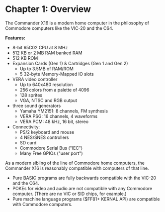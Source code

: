 
# Chapter 1: Overview

The Commander X16 is a modern home computer in the philosophy of Commodore computers like the VIC-20 and the C64.

**Features:**

* 8-bit 65C02 CPU at 8 MHz
* 512 KB or 2 MB RAM banked RAM
* 512 KB ROM
* Expansion Cards (Gen 1) & Cartridges (Gen 1 and Gen 2)
	* Up to 3.5MB of RAM/ROM
	* 5 32-byte Memory-Mapped IO slots
* VERA video controller
	* Up to 640x480 resolution
	* 256 colors from a palette of 4096
	* 128 sprites
	* VGA, NTSC and RGB output
* three sound generators
	* Yamaha YM2151: 8 channels, FM synthesis
	* VERA PSG: 16 channels, 4 waveforms
	* VERA PCM: 48 kHz, 16 bit, stereo
* Connectivity:
	* PS/2 keyboard and mouse
	* 4 NES/SNES controllers
	* SD card
	* Commodore Serial Bus ("IEC")
	* Many Free GPIOs ("user port")

As a modern sibling of the line of Commodore home computers, the Commander X16 is reasonably compatible with computers of that line.

* Pure BASIC programs are fully backwards compatible with the VIC-20 and the C64.
* POKEs for video and audio are not compatible with any Commodore computer. (There are no VIC or SID chips, for example.)
* Pure machine language programs ($FF81+ KERNAL API) are compatible with Commodore computers.

<!-- For PDF formatting -->
<div class="page-break"></div>
